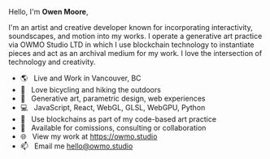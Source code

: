 Hello, I'm **Owen Moore**,

I'm an artist and creative developer known for incorporating interactivity, soundscapes, and motion into my works. I operate a generative art practice via OWMO Studio LTD in which I use blockchain technology to instantiate pieces and act as an archival medium for my work. I love the intersection of technology and creativity.

-   🌎 &nbsp; Live and Work in Vancouver, BC
-   🚴 &nbsp; Love bicycling and hiking the outdoors
-   🎨 &nbsp; Generative art, parametric design, web experiences
-   💻 &nbsp; JavaScript, React, WebGL, GLSL, WebGPU, Python
-   🧱 &nbsp; Use blockchains as part of my code-based art practice
-   📅 &nbsp; Available for comissions, consulting or collaboration
-   🌐 &nbsp; View my work at https://owmo.studio
-   📫 &nbsp; Email me [hello@owmo.studio](mailto:hello@owmo.studio)
